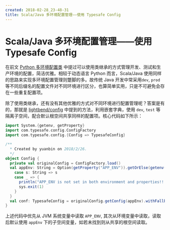 ```yaml
---
created: 2018-02-28_23-48-31
title: Scala/Java 多环境配置管理——使用 Typesafe Config
---
```


# Scala/Java 多环境配置管理——使用 Typesafe Config

在前文 [Python 多环境配置类](/posts/2018-02/2018-02-24_16-30-16.html) 中提过可以使用类继承的方式管理开发、测试和生产环境的配置，简洁优雅。相较于动态语言 Python 而言，Scala/Java 使用同样的思路来实现多环境配置管理则蹩脚的多。故传统 Java 开发中常采用`dev`, `prod` 等不同后缀名的配置文件对不同环境进行区分，也算简单实用，只是不可避免会存在一些重复配置项。

除了使用类继承，还有没有其他优雅的方式对不同环境进行配置管理呢？答案是有的，那就是 [lightbend/config](https://github.com/lightbend/config#merging-config-trees) 中提到的方法，利用嵌套字典，使用 `dev`, `test` 等隔离子空间，配合默认根空间共享同样的配置项。核心代码如下所示：

```scala
import System.{getenv, getProperty}
import com.typesafe.config.ConfigFactory
import com.typesafe.config.{Config => TypesafeConfig}

/**
  * Created by yuanbin on 2018/2/26.
  */
object Config {
  private val originalConfig = ConfigFactory.load()
  val appEnv: String = Option(getProperty("APP_ENV")).getOrElse(getenv("APP_ENV")) match {
    case s: String => s
    case _ => {
      println("APP_ENV is not set in both environment and properties!!!")
      sys.exit(1)
    }
  }
  val conf: TypesafeConfig = originalConfig.getConfig(appEnv).withFallback(originalConfig)
}
```

上述代码中优先从 JVM 系统变量中读取 `APP_ENV`, 其次从环境变量中读取，读取后默认使用 `appEnv` 下的子空间变量，如若未找到则从共享的根空间读取。